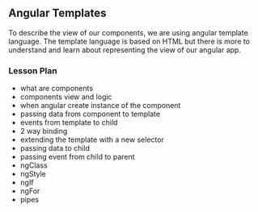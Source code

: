 ## Angular Templates

To describe the view of our components, we are using angular template language. 
The template language is based on HTML but there is more to understand and learn about representing the view of our angular app.

### Lesson Plan

- what are components
- components view and logic 
- when angular create instance of the component
- passing data from component to template
- events from template to child
- 2 way binding
- extending the template with a new selector
- passing data to child
- passing event from child to parent
- ngClass
- ngStyle
- ngIf
- ngFor
- pipes